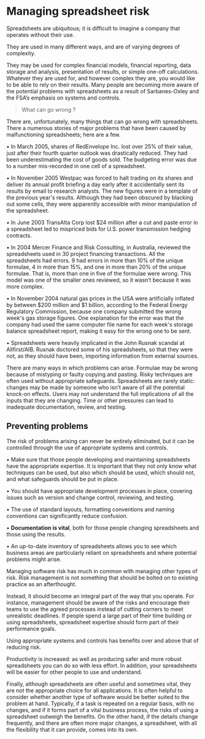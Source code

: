 <!-- https://www.louisepryor.com/wp-content/uploads/2011/09/managing.pdf -->

# Managing spreadsheet risk

Spreadsheets are ubiquitous; it is difficult to imagine a company that operates without their use.

They are used in many different ways, and are of varying degrees of complexity.

They may be used for complex financial models, financial reporting, data storage and analysis, presentation of results, or simple one-off calculations. Whatever they are used for, and however complex they are, you would like to be able to rely on their results. Many people are becoming more aware of the potential problems with spreadsheets as a result of Sarbanes-Oxley and the FSA’s emphasis on systems and controls.

> What can go wrong ?

There are, unfortunately, many things that can go wrong with spreadsheets. There a numerous stories of major problems that have been caused by malfunctioning spreadsheets; here are a
few.

• In March 2005, shares of RedEnvelope Inc. lost over 25% of their value, just after their fourth quarter outlook was drastically reduced. They had been underestimating the cost of goods sold. The budgeting error was due to a number mis-recorded in one cell
of a spreadsheet.

• In November 2005 Westpac was forced to halt trading on its shares and deliver its annual profit briefing a day early after it accidentally sent its results by email to research analysts. The new figures were in a template of the previous year's results. Although they had been obscured by blacking out some cells, they were apparently accessible with minor manipulation of the spreadsheet.

• In June 2003 TransAlta Corp lost $24 million after a cut and paste error in a spreadsheet led to mispriced bids for U.S. power transmission hedging contracts.

• In 2004 Mercer Finance and Risk Consulting, in Australia, reviewed the spreadsheets used in 30 project financing transactions. All the spreadsheets had errors. 9 had errors in more than 10% of the unique formulae, 4 in more than 15%, and one in more than
20% of the unique formulae. That is, more than one in five of the formulae were wrong. This model was one of the smaller ones reviewed, so it wasn’t because it was more complex.

• In November 2004 natural gas prices in the USA were artificially inflated by between $200 million and $1 billion, according to the Federal Energy Regulatory Commission, because one company submitted the wrong week's gas storage figures. One explanation for the error was that the company had used the same computer file name for each week's storage balance spreadsheet report, making it easy for the wrong one to be sent.

• Spreadsheets were heavily implicated in the John Rusnak scandal at Allfirst/AIB. Rusnak doctored some of his spreadsheets, so that they were not, as they should have been,
importing information from external sources.

There are many ways in which problems can arise. Formulae may be wrong because of mistyping or faulty copying and pasting. Risky techniques are often used without appropriate
safeguards. Spreadsheets are rarely static: changes may be made by someone who isn’t aware of all the potential knock-on effects. Users may not understand the full implications of all the
inputs that they are changing. Time or other pressures can lead to inadequate documentation, review, and testing.

## Preventing problems

The risk of problems arising can never be entirely eliminated, but it can be controlled through the use of appropriate systems and controls.

• Make sure that those people developing and maintaining spreadsheets have the appropriate expertise. It is important that they not only know what techniques can be used, but also which should be used, which should not, and what safeguards should be put in place.

• You should have appropriate development processes in place, covering issues such as version and change control, reviewing, and testing.

• The use of standard layouts, formatting conventions and naming conventions can significantly reduce confusion.

• **Documentation is vital**, both for those people changing spreadsheets and those using the results.

• An up-to-date inventory of spreadsheets allows you to see which business areas are particularly reliant on spreadsheets and where potential problems might arise.

Managing software risk has much in common with managing other types of risk. Risk management is not something that should be bolted on to existing practice as an afterthought.

Instead, it should become an integral part of the way that you operate. For instance, management should be aware of the risks and encourage their teams to use the agreed processes instead of cutting corners to meet unrealistic deadlines. If people spend a large part
of their time building or using spreadsheets, spreadsheet expertise should form part of their performance goals.

Using appropriate systems and controls has benefits over and above that of reducing risk.

Productivity is increased: as well as producing safer and more robust spreadsheets you can do so with less effort. In addition, your spreadsheets will be easier for other people to use and understand.

Finally, although spreadsheets are often useful and sometimes vital, they are not the appropriate choice for all applications. It is often helpful to consider whether another type of software would be better suited to the problem at hand. Typically, if a task is repeated on a
regular basis, with no changes, and if it forms part of a vital business process, the risks of using a spreadsheet outweigh the benefits. On the other hand, if the details change frequently, and
there are often more major changes, a spreadsheet, with all the flexibility that it can provide, comes into its own.